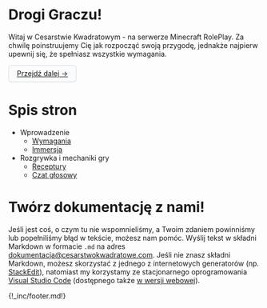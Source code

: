 # Drogi Graczu!

Witaj w Cesarstwie Kwadratowym - na serwerze Minecraft RolePlay. Za chwilę poinstruujemy Cię jak rozpocząć swoją przygodę, jednakże najpierw upewnij się, że spełniasz wszystkie wymagania.

<button style='   background-color: #FAFBFC;   border: 1px solid rgba(27, 31, 35, 0.15);   border-radius: 6px;   box-shadow: rgba(27, 31, 35, 0.04) 0 1px 0, rgba(255, 255, 255, 0.25) 0 1px 0 inset;   box-sizing: border-box;   color: #24292E;   cursor: pointer;   display: inline-block;   font-family: -apple-system, system-ui, "Segoe UI", Helvetica, Arial, sans-serif, "Apple Color Emoji", "Segoe UI Emoji";   font-size: 14px;   line-height: 20px;   padding: 6px 16px;   position: relative;'>[Przejdź dalej -&gt;](/wprowadzenie/wymagania)</button>

# Spis stron

* Wprowadzenie
  * [Wymagania](/wprowadzenie/wymagania)
  * [Immersja](/wprowadzenie/immersja.md)
* Rozgrywka i mechaniki gry
  * [Receptury](/rozgrywka/receptury.md)
  * [Czat głosowy](/rozgrywka/czat-glosowy.md)

# Twórz dokumentację z nami!

Jeśli jest coś, o czym tu nie wspomnieliśmy, a Twoim zdaniem powinniśmy lub popełniliśmy błąd w tekście, możesz nam pomóc. Wyślij tekst w składni Markdown w formacie `.md` na adres [dokumentacja@cesarstwokwadratowe.com](mailto:dokumentacja@cesarstwokwadratowe.com). Jeśli nie znasz składni Markdown, możesz skorzystać z jednego z internetowych generatorów (np. [StackEdit](https://stackedit.io/)), natomiast my korzystamy ze stacjonarnego oprogramowania [Visual Studio Code](https://code.visualstudio.com/) (dostępnego także [w wersji webowej](https://vscode.dev/)).


{!_inc/footer.md!}
